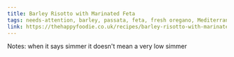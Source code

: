 ```yaml
---
title: Barley Risotto with Marinated Feta
tags: needs-attention, barley, passata, feta, fresh oregano, Mediterranean
link: https://thehappyfoodie.co.uk/recipes/barley-risotto-with-marinated-feta
---
```

Notes: when it says simmer it doesn't mean a very low simmer  

